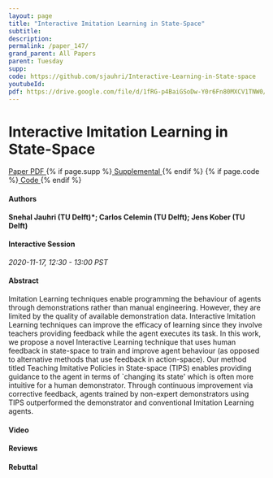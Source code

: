 ```yaml
---
layout: page
title: "Interactive Imitation Learning in State-Space"
subtitle: 
description:
permalink: /paper_147/
grand_parent: All Papers
parent: Tuesday
supp: 
code: https://github.com/sjauhri/Interactive-Learning-in-State-space
youtubeId: 
pdf: https://drive.google.com/file/d/1fRG-p4BaiGSoDw-Y0r6Fn80MXCV1TNW0/view
---
```


# Interactive Imitation Learning in State-Space

<a href="https://drive.google.com/file/d/1fRG-p4BaiGSoDw-Y0r6Fn80MXCV1TNW0/view" target="_blank" rel="noopener noreferrer" class="btn btn-blue"><i class="fa fa-file-text-o" aria-hidden="true"></i> Paper PDF </a> {% if page.supp %}<a href="" target="_blank" rel="noopener noreferrer" class="btn btn-green"><i class="fa fa-file-text-o" aria-hidden="true"></i> Supplemental </a>{% endif %} {% if page.code %}<a href="https://github.com/sjauhri/Interactive-Learning-in-State-space" target="_blank" rel="noopener noreferrer" class="btn btn-green"><i class="fa fa-github" aria-hidden="true"></i> Code </a>{% endif %} 

#### Authors
**Snehal Jauhri (TU Delft)*; Carlos Celemin (TU Delft); Jens Kober (TU Delft)**

#### Interactive Session
*2020-11-17, 12:30 - 13:00 PST*

#### Abstract
Imitation Learning techniques enable programming the behaviour of agents through demonstrations rather than manual engineering. However, they are limited by the quality of available demonstration data. Interactive Imitation Learning techniques can improve the efficacy of learning since they involve teachers providing feedback while the agent executes its task. In this work, we propose a novel Interactive Learning technique that uses human feedback in state-space to train and improve agent behaviour (as opposed to alternative methods that use feedback in action-space). Our method titled Teaching Imitative Policies in State-space (TIPS) enables providing guidance to the agent in terms of `changing its state' which is often more intuitive for a human demonstrator. Through continuous improvement via corrective feedback, agents trained by non-expert demonstrators using TIPS outperformed the demonstrator and conventional Imitation Learning agents.

#### Video 

#### Reviews

#### Rebuttal

